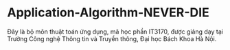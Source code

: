 # Application-Algorithm-NEVER-DIE
Đây là bộ môn thuật toán ứng dụng, mã học phần IT3170, được giảng dạy tại Trường Công nghệ Thông tin và Truyền thông, Đại học Bách Khoa Hà Nội.
